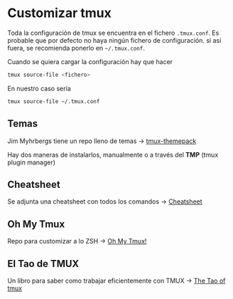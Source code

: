 # Customizar tmux

Toda la configuración de tmux se encuentra en el fichero `.tmux.conf`. Es probable que por defecto no haya ningún fichero de configuración. si así fuera, se recomienda ponerlo en `~/.tmux.conf`.

Cuando se quiera cargar la configuración hay que hacer

```bash
tmux source-file <fichero>
```

En nuestro caso sería 

```bash
tmux source-file ~/.tmux.conf
```

## Temas

Jim Myhrbergs tiene un repo lleno de temas -> [tmux-themepack](https://github.com/jimeh/tmux-themepack)

Hay dos maneras de instalarlos, manualmente o a través del **TMP** (tmux plugin manager)

## Cheatsheet

Se adjunta una cheatsheet con todos los comandos -> [Cheatsheet](https://gist.github.com/MohamedAlaa/2961058)

## Oh My Tmux

Repo para customizar a lo ZSH -> [Oh My Tmux!](https://github.com/gpakosz/.tmux)

## El Tao de TMUX

Un libro para saber como trabajar eficientemente con TMUX -> [The Tao of tmux](https://leanpub.com/the-tao-of-tmux/read)
